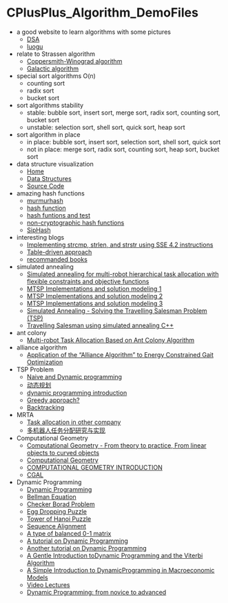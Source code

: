 # CPlusPlus_Algorithm_DemoFiles
  * a good website to learn algorithms with some pictures    
    * [DSA](https://www.tutorialspoint.com/data_structures_algorithms/index.htm)
    * [luogu](https://www.luogu.com.cn/)
  * relate to Strassen algorithm    
    * [Coppersmith-Winograd algorithm](https://en.wikipedia.org/wiki/Coppersmith%E2%80%93Winograd_algorithm)    
    * [Galactic algorithm](https://en.wikipedia.org/wiki/Galactic_algorithm)
  * special sort algorithms O(n)
    * counting sort
    * radix sort
    * bucket sort
  * sort algorithms stability
    * stable: bubble sort, insert sort, merge sort, radix sort, counting sort, bucket sort
    * unstable: selection sort, shell sort, quick sort, heap sort
  * sort algorithm in place
    * in place: bubble sort, insert sort, selection sort, shell sort, quick sort
    * not in place: merge sort, radix sort, counting sort, heap sort, bucket sort
  * data structure visualization
    * [Home](https://www.cs.usfca.edu/~galles/visualization/)
    * [Data Structures](https://www.cs.usfca.edu/~galles/visualization/Algorithms.html)
    * [Source Code](https://www.cs.usfca.edu/~galles/visualization/source.html)
  * amazing hash functions
    * [murmurhash](https://en.wikipedia.org/wiki/MurmurHash)
    * [hash function](http://www.azillionmonkeys.com/qed/hash.html)
    * [hash funtions and test](https://www.strchr.com/hash_functions)
    * [non-cryptographic hash functions](https://en.wikipedia.org/wiki/List_of_hash_functions#Non-cryptographic_hash_functions)
    * [SipHash](https://en.wikipedia.org/wiki/SipHash)
  * interesting blogs
    * [Implementing strcmp, strlen, and strstr using SSE 4.2 instructions](https://www.strchr.com/strcmp_and_strlen_using_sse_4.2)
    * [Table-driven approach](https://www.strchr.com/table-driven)
    * [recommanded books](https://www.strchr.com/links)
  * simulated annealing
    * [Simulated annealing for multi-robot hierarchical task allocation with flexible constraints and objective functions](https://www.semanticscholar.org/paper/Simulated-annealing-for-multi-robot-hierarchical-Mosteo-Montano/07e560f85142bcb35394823675d06e67e346a57f)
    * [MTSP Implementations and solution modeling 1](https://www.bilibili.com/read/cv6934454?from=search)
    * [MTSP Implementations and solution modeling 2](https://www.bilibili.com/read/cv6944280?from=search)
    * [MTSP Implementations and solution modeling 3](https://www.bilibili.com/read/cv6952033)
    * [Simulated Annealing - Solving the Travelling Salesman Problem (TSP)](https://www.codeproject.com/Articles/26758/Simulated-Annealing-Solving-the-Travelling-Salesma)
    * [Travelling Salesman using simulated annealing C++](https://deerishi.github.io/tsp-using-simulated-annealing-c-)
  * ant colony
    * [Multi-robot Task Allocation Based on Ant Colony Algorithm](http://www.jcomputers.us/vol7/jcp0709-10.pdf)
  * alliance algorithm
    * [Application of the “Alliance Algorithm” to Energy Constrained Gait Optimization](https://link.springer.com/chapter/10.1007/978-3-642-32060-6_40)
  * TSP Problem
    * [Naive and Dynamic programming](https://www.geeksforgeeks.org/travelling-salesman-problem-set-1/)
    * [动态规划](https://blog.csdn.net/qq_39559641/article/details/101209534)
    * [dynamic programming introduction](https://people.eecs.berkeley.edu/~vazirani/algorithms/chap6.pdf)
    * [Greedy approach?](https://www.geeksforgeeks.org/travelling-salesman-problem-greedy-approach/?ref=rp)
    * [Backtracking](https://www.geeksforgeeks.org/travelling-salesman-problem-implementation-using-backtracking/?ref=lbp)
  * MRTA
    * [Task allocation in other company](http://www.okagv.com/agvzs_14442827.html)
    * [多机器人任务分配研究与实现](https://www.docin.com/p-779098001.html)
  * Computational Geometry
    * [Computational Geometry - From theory to practice, From linear objects to curved objects](https://tel.archives-ouvertes.fr/tel-00175997/file/english.pdf)
    * [Computational Geometry](http://www.cs.virginia.edu/~robins/cs6161/slides/Algorithms%20-%20slide%20set%204%20v116%20-%2004%20Computational_Geometry.pdf)
    * [COMPUTATIONAL GEOMETRY INTRODUCTION](https://cw.fel.cvut.cz/b181/_media/courses/cg/lectures/01-intro.pdf)
    * [CGAL](https://www.cgal.org/)
  * Dynamic Programming
    * [Dynamic Programming](https://en.wikipedia.org/wiki/Dynamic_programming)
    * [Bellman Equation](https://en.wikipedia.org/wiki/Bellman_equation)
    * [Checker Borad Problem](https://en.wikipedia.org/wiki/Dynamic_programming#Checkerboard)
    * [Egg Dropping Puzzle](https://en.wikipedia.org/wiki/Dynamic_programming#Egg_dropping_puzzle)
    * [Tower of Hanoi Puzzle](https://en.wikipedia.org/wiki/Dynamic_programming#Tower_of_Hanoi_puzzle)
    * [Sequence Alignment](https://en.wikipedia.org/wiki/Dynamic_programming#Sequence_alignment)
    * [A type of balanced 0-1 matrix](https://en.wikipedia.org/wiki/Dynamic_programming#A_type_of_balanced_0%E2%80%931_matrix)
    * [A tutorial on Dynamic Programming](https://mat.gsia.cmu.edu/classes/dynamic/dynamic.html)
    * [Another tutorial on Dynamic Programming](https://web.archive.org/web/20080626183359/http://www.avatar.se/lectures/molbioinfo2001/dynprog/dynamic.html)
    * [A Gentle Introduction toDynamic Programming and the Viterbi Algorithm](https://www.cambridge.org/resources/0521882672/7934_kaeslin_dynpro_new.pdf)
    * [A Simple Introduction to DynamicProgramming in Macroeconomic Models](https://researchspace.auckland.ac.nz/bitstream/handle/2292/190/230.pdf)
    * [Video Lectures](https://ocw.mit.edu/courses/electrical-engineering-and-computer-science/6-046j-introduction-to-algorithms-sma-5503-fall-2005/video-lectures/)
    * [Dynamic Programming: from novice to advanced](https://www.topcoder.com/community/data-science/data-science-tutorials/dynamic-programming-from-novice-to-advanced/)

